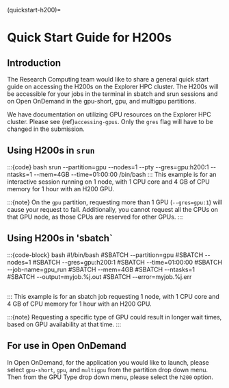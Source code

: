(quickstart-h200)=
# Quick Start Guide for H200s

## Introduction
The Research Computing team would like to share a general quick start guide on accessing the H200s on the Explorer HPC cluster. The H200s will be accessible for your jobs in the terminal in sbatch and srun sessions and on Open OnDemand in the gpu-short, gpu, and multigpu partitions. 

We have documentation on utilizing GPU resources on the Explorer HPC cluster. Please see {ref}`accessing-gpus`. Only the `gres` flag will have to be changed in the submission.

## Using H200s in `srun`
:::{code} bash
srun --partition=gpu --nodes=1 --pty --gres=gpu:h200:1 --ntasks=1 --mem=4GB --time=01:00:00 /bin/bash
:::
This example is for an interactive session running on 1 node, with 1 CPU core and 4 GB of CPU memory for 1 hour with an H200 GPU.

:::{note}
On the `gpu` partition, requesting more than 1 GPU (`--gres=gpu:1`) will cause your request to fail. Additionally, you cannot request all the CPUs on that GPU node, as those CPUs are reserved for other GPUs.
:::

## Using H200s in 'sbatch`
:::{code-block} bash
#!/bin/bash
#SBATCH --partition=gpu
#SBATCH --nodes=1
#SBATCH --gres=gpu:h200:1
#SBATCH --time=01:00:00
#SBATCH --job-name=gpu_run
#SBATCH --mem=4GB
#SBATCH --ntasks=1
#SBATCH --output=myjob.%j.out
#SBATCH --error=myjob.%j.err

## <your code>
:::
This example is for an sbatch job requesting 1 node, with 1 CPU core and 4 GB of CPU memory for 1 hour with an H200 GPU.

:::{note}
Requesting a specific type of GPU could result in longer wait times, based on GPU availability at that time.
:::

## For use in Open OnDemand
In Open OnDemand, for the application you would like to launch, please select `gpu-short`, `gpu`, and `multigpu` from the partition drop down menu. Then from the GPU Type drop down menu, please select the `h200` option.
